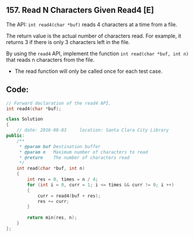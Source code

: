## 157. Read N Characters Given Read4 [E]
The API: `int read4(char *buf)` reads 4 characters at a time from a file.

The return value is the actual number of characters read. For example, it returns 3 if there is only 3 characters left in the file.

By using the `read4` API, implement the function `int read(char *buf, int n)` that reads n characters from the file.

- The read function will only be called once for each test case.

## Code:
```c++
// Forward declaration of the read4 API.
int read4(char *buf);

class Solution 
{
    // date: 2016-08-03     location: Santa Clara City Library
public:
    /**
     * @param buf Destination buffer
     * @param n   Maximum number of characters to read
     * @return    The number of characters read
     */
    int read(char *buf, int n) 
    {
        int res = 0, times = n / 4;
        for (int i = 0, curr = 1; i <= times && curr != 0; i ++)
        {
            curr = read4(buf + res);
            res += curr;
        }
        
        return min(res, n);
    }
};
```
